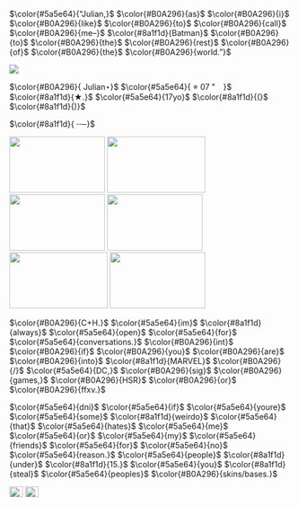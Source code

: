 $\color{#5a5e64}{“Julian,}$ $\color{#B0A296}{as}$ $\color{#B0A296}{i}$ $\color{#B0A296}{like}$ $\color{#B0A296}{to}$ $\color{#B0A296}{call}$ $\color{#B0A296}{me–}$
$\color{#8a1f1d}{Batman}$ $\color{#B0A296}{to}$ $\color{#B0A296}{the}$ $\color{#B0A296}{rest}$ $\color{#B0A296}{of}$ $\color{#B0A296}{the}$ $\color{#B0A296}{world.”}$

<img src= "https://files.catbox.moe/oiym0y.gif" width="ancho" height="alto"/>


$\color{#B0A296}{    Julian⋆}$ $\color{#5a5e64}{  𖥻‎   07 "⠀  }$ $\color{#8a1f1d}{★.}$ $\color{#5a5e64}{17yo}$ $\color{#8a1f1d}{(}$<img src= "https://files.catbox.moe/x5kq2q.jpg" width="15" height="10"/>$\color{#8a1f1d}{)}$

$\color{#8a1f1d}{ ┈─}$

<img src= "https://files.catbox.moe/tzdg48.jpg" width="170" height="100"/> <img src= "https://files.catbox.moe/m915k4.jpg" width="175" height="100"/> <img src= "https://files.catbox.moe/h80wn1.jpg" width="170" height="100"/> <img src= "https://files.catbox.moe/h2slus.jpg" width="170" height="100"/> <img src= "https://files.catbox.moe/x0wl5q.jpg" width="175" height="100"/> <img src= "https://files.catbox.moe/r5e941.jpg" width="170" height="100"/>

$\color{#B0A296}{C+H.}$ $\color{#5a5e64}{im}$ $\color{#8a1f1d}{always}$ $\color{#5a5e64}{open}$ $\color{#5a5e64}{for}$ $\color{#5a5e64}{conversations.}$ $\color{#B0A296}{int}$ $\color{#B0A296}{if}$ $\color{#B0A296}{you}$ $\color{#B0A296}{are}$ $\color{#B0A296}{into}$ $\color{#8a1f1d}{MARVEL}$ $\color{#B0A296}{/}$ $\color{#5a5e64}{DC,}$ $\color{#B0A296}{sig}$ $\color{#B0A296}{games,}$ $\color{#B0A296}{HSR}$ $\color{#B0A296}{or}$ $\color{#B0A296}{ffxv.}$

$\color{#5a5e64}{dni}$ $\color{#5a5e64}{if}$ $\color{#5a5e64}{youre}$ $\color{#5a5e64}{some}$ $\color{#8a1f1d}{weirdo}$ $\color{#5a5e64}{that}$ $\color{#5a5e64}{hates}$ $\color{#5a5e64}{me}$ $\color{#5a5e64}{or}$ $\color{#5a5e64}{my}$ $\color{#5a5e64}{friends}$ $\color{#5a5e64}{for}$ $\color{#5a5e64}{no}$ $\color{#5a5e64}{reason.}$ $\color{#5a5e64}{people}$ $\color{#8a1f1d}{under}$ $\color{#8a1f1d}{15.}$ $\color{#5a5e64}{you}$ $\color{#8a1f1d}{steal}$ $\color{#5a5e64}{peoples}$ $\color{#B0A296}{skins/bases.}$

<img src= "https://files.catbox.moe/7ccfj5.webp" width="24" height="19"/> <img src= "https://files.catbox.moe/hon9c6.webp" width="24" height="19"/>
